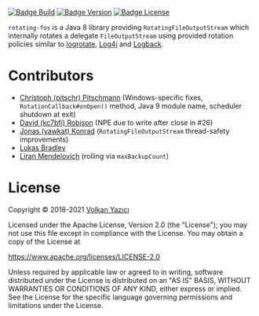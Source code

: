 
[![Badge Build]][Actions]
[![Badge Version]][Maven]
[![Badge License]][License]

`rotating-fos` is a Java 8 library providing `RotatingFileOutputStream` which
internally rotates a delegate `FileOutputStream` using provided rotation
policies similar to [logrotate],
[Log4j] and [Logback].





# Contributors

- [Christoph (pitschr) Pitschmann][Pitschmann] (Windows-specific
  fixes, `RotationCallback#onOpen()` method, Java 9 module name, scheduler
  shutdown at exit)
- [David (kc7bfi) Robison][Robison] (NPE due to write after close in #26)
- [Jonas (yawkat) Konrad][Konrad] (`RotatingFileOutputStream`
  thread-safety improvements)
- [Lukas Bradley][Bradley]
- [Liran Mendelovich][Mendelovich] (rolling via `maxBackupCount`)

# License

Copyright &copy; 2018-2021 [Volkan Yazıcı][Yazıcı]

Licensed under the Apache License, Version 2.0 (the "License");
you may not use this file except in compliance with the License.
You may obtain a copy of the License at

   https://www.apache.org/licenses/LICENSE-2.0

Unless required by applicable law or agreed to in writing, software
distributed under the License is distributed on an "AS IS" BASIS,
WITHOUT WARRANTIES OR CONDITIONS OF ANY KIND, either express or implied.
See the License for the specific language governing permissions and
limitations under the License.


<!----------------------------------------------------------------------------->

[Badge Version]: https://img.shields.io/maven-central/v/com.vlkan.rfos/rotating-fos.svg
[Badge License]: https://img.shields.io/badge/License-Apache_2.0-blue.svg
[Badge Build]: https://github.com/vy/rotating-fos/workflows/build/badge.svg


[Actions]: https://github.com/vy/rotating-fos/actions
[Maven]: https://search.maven.org/#search%7Cga%7C1%7Cg%3A%22com.vlkan.rfos%22

[License]: LICENSE


[LogRotate]: https://github.com/logrotate/logrotate
[LogBack]: https://logback.qos.ch/
[Log4J]: https://logging.apache.org/log4j/

[Mendelovich]: https://github.com/liran2000/
[Pitschmann]: https://github.com/pitschr
[Robison]: https://github.com/kc7bfi
[Bradley]: https://github.com/lukasbradley/
[Konrad]: https://yawk.at/
[Yazıcı]: https://vlkan.com/